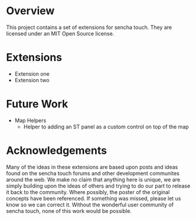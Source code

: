 Overview
========

This project contains a set of extensions for sencha touch.  They are licensed under an MIT Open Source license.


Extensions
==========

 * Extension one
 * Extension two

Future Work
===========

  * Map Helpers
    * Helper to adding an ST panel as a custom control on top of the map
     
 
Acknowledgements 
================
Many of the ideas in these extensions are based upon posts and ideas found on the sencha touch forums and other development communites around the web.  We make no claim that anything here is unique, we are simply building upon the ideas of others and trying to do our part to release it back to the community.  Where possibly, the poster of the original concepts have been referenced.  If something was missed, please let us know so we can correct it.  Without the wonderful user community of sencha touch, none of this work would be possible.

